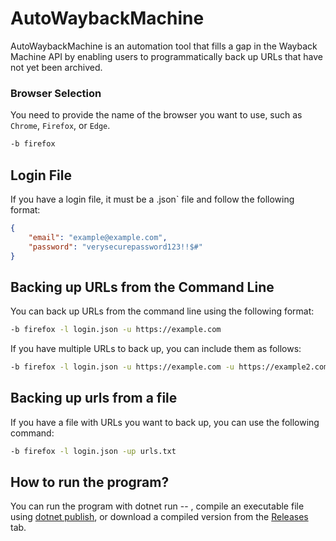# AutoWaybackMachine

AutoWaybackMachine is an automation tool that fills a gap in the Wayback Machine API by enabling users to programmatically back up URLs that have not yet been archived. 

### Browser Selection

You need to provide the name of the browser you want to use, such as `Chrome`, `Firefox`, or `Edge`.

```bash
-b firefox
```

## Login File

If you have a login file, it must be a .json` file and follow the following format:
```json
{
    "email": "example@example.com",
    "password": "verysecurepassword123!!$#"
}
```

## Backing up URLs from the Command Line
You can back up URLs from the command line using the following format:
```bash
-b firefox -l login.json -u https://example.com
```
If you have multiple URLs to back up, you can include them as follows:
```bash
-b firefox -l login.json -u https://example.com -u https://example2.com -u https://example3.com
```

## Backing up urls from a file
If you have a file with URLs you want to back up, you can use the following command:
```bash
-b firefox -l login.json -up urls.txt
```

## How to run the program?
You can run the program with dotnet run -- <arguments>, compile an executable file using [dotnet publish](https://learn.microsoft.com/en-us/dotnet/core/tools/dotnet-publish), or download a compiled version from the [Releases](https://github.com/DontEatOreo/AutoWaybackMachine/releases) tab.